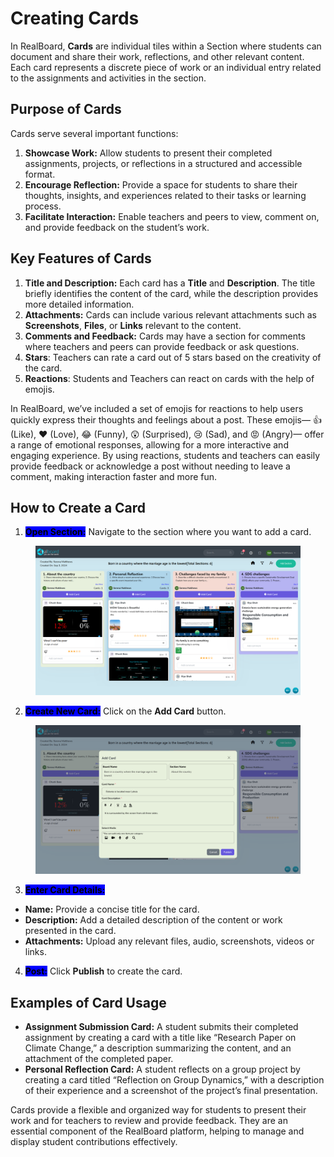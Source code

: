 # Creating Cards

In RealBoard, **Cards** are individual tiles within a Section where students can document and share their work, reflections, and other relevant content. Each card represents a discrete piece of work or an individual entry related to the assignments and activities in the section.

## Purpose of Cards

Cards serve several important functions:

1. **Showcase Work:** Allow students to present their completed assignments, projects, or reflections in a structured and accessible format.
2. **Encourage Reflection:** Provide a space for students to share their thoughts, insights, and experiences related to their tasks or learning process.
3. **Facilitate Interaction:** Enable teachers and peers to view, comment on, and provide feedback on the student’s work.&#x20;

## Key Features of Cards

1. **Title and Description:** Each card has a **Title** and **Description**. The title briefly identifies the content of the card, while the description provides more detailed information.
2. **Attachments:** Cards can include various relevant attachments such as **Screenshots**, **Files**, or **Links** relevant to the content.
3. **Comments and Feedback:** Cards may have a section for comments where teachers and peers can provide feedback or ask questions.
4. **Stars**: Teachers can rate a card out of 5 stars based on the creativity of the card.
5. **Reactions**: Students and Teachers can react on cards with the help of emojis.

In RealBoard, we’ve included a set of emojis for reactions to help users quickly express their thoughts and feelings about a post. These emojis— 👍 (Like), ❤️ (Love), 😂 (Funny), 😲 (Surprised), 😢 (Sad), and 😡 (Angry)— offer a range of emotional responses, allowing for a more interactive and engaging experience. By using reactions, students and teachers can easily provide feedback or acknowledge a post without needing to leave a comment, making interaction faster and more fun.

## How to Create a Card

1. <mark style="background-color:blue;">**Open Section:**</mark> Navigate to the section where you want to add a card.

<figure><img src="../.gitbook/assets/Screenshot 2024-09-03 151820 (1).png" alt=""><figcaption></figcaption></figure>

2. <mark style="background-color:blue;">**Create New Card:**</mark> Click on the **Add Card** button.

<figure><img src="../.gitbook/assets/Screenshot 2024-09-03 152103.png" alt=""><figcaption></figcaption></figure>

3. <mark style="background-color:blue;">**Enter Card Details:**</mark>

* **Name:** Provide a concise title for the card.
* **Description:** Add a detailed description of the content or work presented in the card.
* **Attachments:** Upload any relevant files, audio, screenshots, videos or links.

4. <mark style="background-color:blue;">**Post:**</mark> Click **Publish** to create the card.



## Examples of Card Usage

* **Assignment Submission Card:** A student submits their completed assignment by creating a card with a title like “Research Paper on Climate Change,” a description summarizing the content, and an attachment of the completed paper.
* **Personal Reflection Card:** A student reflects on a group project by creating a card titled “Reflection on Group Dynamics,” with a description of their experience and a screenshot of the project’s final presentation.



Cards provide a flexible and organized way for students to present their work and for teachers to review and provide feedback. They are an essential component of the RealBoard platform, helping to manage and display student contributions effectively.
